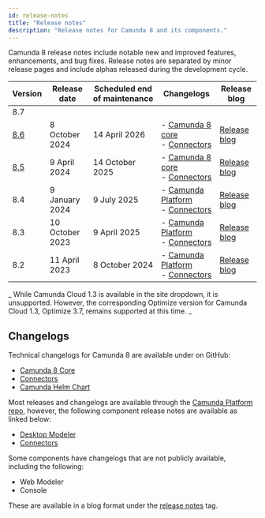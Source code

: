 ```yaml
---
id: release-notes
title: "Release notes"
description: "Release notes for Camunda 8 and its components."
---
```


Camunda 8 release notes include notable new and improved features, enhancements, and bug fixes. Release notes are separated by minor release pages and include alphas released during the development cycle.

| Version                                | Release date    | Scheduled end of maintenance | Changelogs                                                                                                                                                               | Release blog                                                                                                     |
| -------------------------------------- | --------------- | ---------------------------- | ------------------------------------------------------------------------------------------------------------------------------------------------------------------------ | ---------------------------------------------------------------------------------------------------------------- |
| 8.7 |                 |                              |                                                                                                                                                                          |                                                                                                                  |
| [8.6](/reference/release-notes/860.md) | 8 October 2024  | 14 April 2026                | - [ Camunda 8 core ](https://github.com/camunda/camunda/releases/tag/8.6.0) <br /> - [ Connectors ](https://github.com/camunda/connectors/releases/tag/8.6.0)            | [Release blog](https://camunda.com/blog/2024/10/camunda-8-6-release/)                                            |
| [8.5](/reference/release-notes/850.md) | 9 April 2024    | 14 October 2025              | - [ Camunda 8 core ](https://github.com/camunda/camunda/releases/tag/8.5.0) <br /> - [ Connectors ](https://github.com/camunda/connectors/releases/tag/8.5.0)            | [Release blog](https://camunda.com/blog/2024/04/camunda-8-5-release/)                                            |
| 8.4                                    | 9 January 2024  | 9 July 2025                  | - [ Camunda Platform ](https://github.com/camunda/camunda-platform/releases/tag/8.4.0) <br /> - [ Connectors ](https://github.com/camunda/connectors/releases/tag/8.4.0) | [Release blog](https://camunda.com/blog/2024/01/camunda-8-4-simplifying-installation-enhancing-user-experience/) |
| 8.3                                    | 10 October 2023 | 9 April 2025                 | - [ Camunda Platform ](https://github.com/camunda/camunda-platform/releases/tag/8.3.0) <br /> - [ Connectors ](https://github.com/camunda/connectors/releases/tag/8.3.0) | [Release blog](https://camunda.com/blog/2023/10/camunda-8-3-scaling-automation-maximize-value/)                  |
| 8.2                                    | 11 April 2023   | 8 October 2024               | - [ Camunda Platform ](https://github.com/camunda/camunda-platform/releases/tag/8.2.0) <br /> - [ Connectors ](https://github.com/camunda/connectors/releases/tag/8.2.0) | [Release blog](https://camunda.com/blog/2023/04/camunda-platform-8-2-key-to-scaling-automation/)                 |

_ While Camunda Cloud 1.3 is available in the site dropdown, it is unsupported. However, the corresponding Optimize version for Camunda Cloud 1.3, Optimize 3.7, remains supported at this time. _

## Changelogs

Technical changelogs for Camunda 8 are available under on GitHub:

- [Camunda 8 Core](https://github.com/camunda/camunda/releases)
- [Connectors](https://github.com/camunda/connectors/releases)
- [Camunda Helm Chart](https://github.com/camunda/camunda-platform-helm/releases)

Most releases and changelogs are available through the [Camunda Platform repo](https://github.com/camunda/camunda-platform), however, the following component release notes are available as linked below:

- [Desktop Modeler](https://github.com/camunda/camunda-modeler/releases)
- [Connectors](https://github.com/camunda/connectors/releases)

Some components have changelogs that are not publicly available, including the following:

- Web Modeler
- Console

These are available in a blog format under the [release notes](https://camunda.com/blog/category/releases/) tag.
